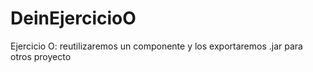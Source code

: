 # DeinEjercicioO
 Ejercicio O: reutilizaremos un componente y los exportaremos .jar para otros proyecto
